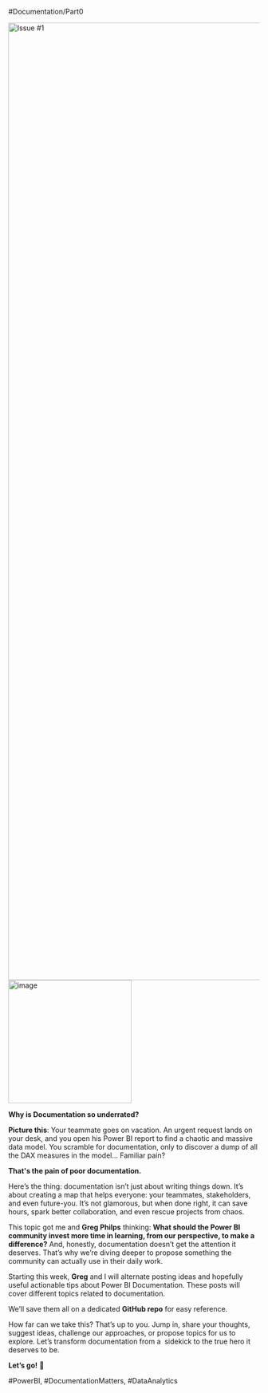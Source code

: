 #Documentation/Part0

<img width="1920" alt="Issue #1" src="https://github.com/user-attachments/assets/f551a9b6-d1ca-4bdc-b56f-323f5f5186ed" />

<img width="247" alt="image" src="https://github.com/user-attachments/assets/a1b059b8-2bca-4740-b155-6f40d017206f" />


**Why is Documentation so underrated?**

**Picture this**: Your teammate goes on vacation. An urgent request lands on your desk, and you open his Power BI report to find a chaotic and massive data model. You scramble for documentation, only to discover a dump of all the DAX measures in the model... Familiar pain? 

**That's the pain of poor documentation.**

Here’s the thing: documentation isn’t just about writing things down. It’s about creating a map that helps everyone: your teammates, stakeholders, and even future-you. It’s not glamorous, but when done right, it can save hours, spark better collaboration, and even rescue projects from chaos.

This topic got me and **Greg Philps** thinking: **What should the Power BI community invest more time in learning, from our perspective, to make a difference?** And, honestly, documentation doesn’t get the attention it deserves. That’s why we’re diving deeper to propose something the community can actually use in their daily work.

Starting this week, **Greg** and I will alternate posting ideas and hopefully useful actionable tips about Power BI Documentation. These posts will cover different topics related to documentation. 

We’ll save them all on a dedicated **GitHub repo** for easy reference.

How far can we take this? That’s up to you. Jump in, share your thoughts, suggest ideas, challenge our approaches, or propose topics for us to explore. Let’s transform documentation from a  sidekick to the true hero it deserves to be.

**Let’s go!** 🚀

#PowerBI, #DocumentationMatters, #DataAnalytics
